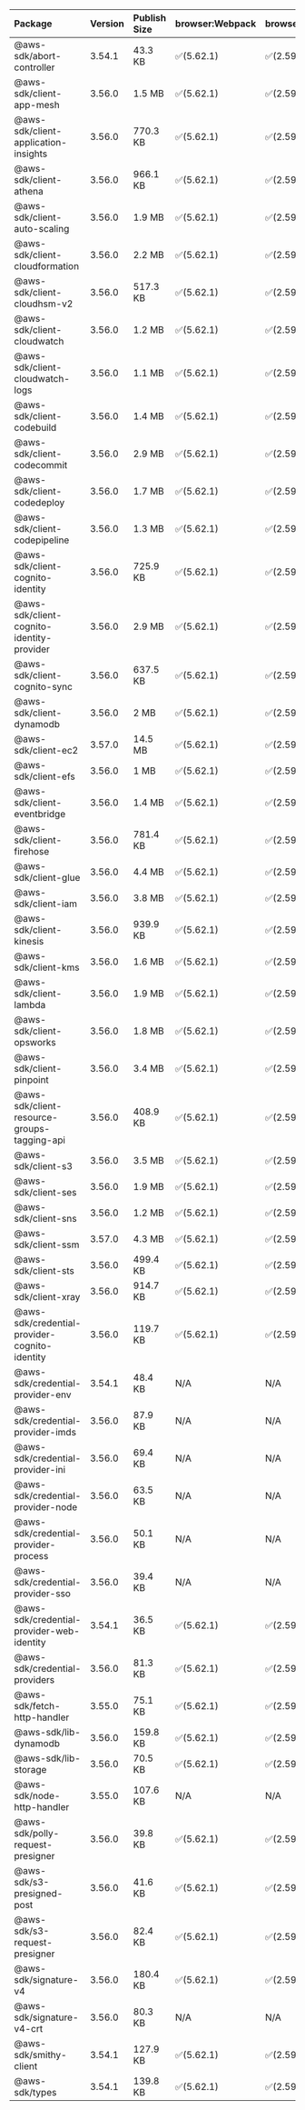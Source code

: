 | Package | Version | Publish Size | browser:Webpack | browser:Rollup | browser:EsBuild |
| :------ | :------ | :----------- | :------ | :----- | :------- |
|@aws-sdk/abort-controller|3.54.1|43.3 KB|✅(5.62.1)|✅(2.59.0)|✅(0.13.12)|
|@aws-sdk/client-app-mesh|3.56.0|1.5 MB|✅(5.62.1)|✅(2.59.0)|✅(0.13.12)|
|@aws-sdk/client-application-insights|3.56.0|770.3 KB|✅(5.62.1)|✅(2.59.0)|✅(0.13.12)|
|@aws-sdk/client-athena|3.56.0|966.1 KB|✅(5.62.1)|✅(2.59.0)|✅(0.13.12)|
|@aws-sdk/client-auto-scaling|3.56.0|1.9 MB|✅(5.62.1)|✅(2.59.0)|✅(0.13.12)|
|@aws-sdk/client-cloudformation|3.56.0|2.2 MB|✅(5.62.1)|✅(2.59.0)|✅(0.13.12)|
|@aws-sdk/client-cloudhsm-v2|3.56.0|517.3 KB|✅(5.62.1)|✅(2.59.0)|✅(0.13.12)|
|@aws-sdk/client-cloudwatch|3.56.0|1.2 MB|✅(5.62.1)|✅(2.59.0)|✅(0.13.12)|
|@aws-sdk/client-cloudwatch-logs|3.56.0|1.1 MB|✅(5.62.1)|✅(2.59.0)|✅(0.13.12)|
|@aws-sdk/client-codebuild|3.56.0|1.4 MB|✅(5.62.1)|✅(2.59.0)|✅(0.13.12)|
|@aws-sdk/client-codecommit|3.56.0|2.9 MB|✅(5.62.1)|✅(2.59.0)|✅(0.13.12)|
|@aws-sdk/client-codedeploy|3.56.0|1.7 MB|✅(5.62.1)|✅(2.59.0)|✅(0.13.12)|
|@aws-sdk/client-codepipeline|3.56.0|1.3 MB|✅(5.62.1)|✅(2.59.0)|✅(0.13.12)|
|@aws-sdk/client-cognito-identity|3.56.0|725.9 KB|✅(5.62.1)|✅(2.59.0)|✅(0.13.12)|
|@aws-sdk/client-cognito-identity-provider|3.56.0|2.9 MB|✅(5.62.1)|✅(2.59.0)|✅(0.13.12)|
|@aws-sdk/client-cognito-sync|3.56.0|637.5 KB|✅(5.62.1)|✅(2.59.0)|✅(0.13.12)|
|@aws-sdk/client-dynamodb|3.56.0|2 MB|✅(5.62.1)|✅(2.59.0)|✅(0.13.12)|
|@aws-sdk/client-ec2|3.57.0|14.5 MB|✅(5.62.1)|✅(2.59.0)|✅(0.13.12)|
|@aws-sdk/client-efs|3.56.0|1 MB|✅(5.62.1)|✅(2.59.0)|✅(0.13.12)|
|@aws-sdk/client-eventbridge|3.56.0|1.4 MB|✅(5.62.1)|✅(2.59.0)|✅(0.13.12)|
|@aws-sdk/client-firehose|3.56.0|781.4 KB|✅(5.62.1)|✅(2.59.0)|✅(0.13.12)|
|@aws-sdk/client-glue|3.56.0|4.4 MB|✅(5.62.1)|✅(2.59.0)|✅(0.13.12)|
|@aws-sdk/client-iam|3.56.0|3.8 MB|✅(5.62.1)|✅(2.59.0)|✅(0.13.12)|
|@aws-sdk/client-kinesis|3.56.0|939.9 KB|✅(5.62.1)|✅(2.59.0)|✅(0.13.12)|
|@aws-sdk/client-kms|3.56.0|1.6 MB|✅(5.62.1)|✅(2.59.0)|✅(0.13.12)|
|@aws-sdk/client-lambda|3.56.0|1.9 MB|✅(5.62.1)|✅(2.59.0)|✅(0.13.12)|
|@aws-sdk/client-opsworks|3.56.0|1.8 MB|✅(5.62.1)|✅(2.59.0)|✅(0.13.12)|
|@aws-sdk/client-pinpoint|3.56.0|3.4 MB|✅(5.62.1)|✅(2.59.0)|✅(0.13.12)|
|@aws-sdk/client-resource-groups-tagging-api|3.56.0|408.9 KB|✅(5.62.1)|✅(2.59.0)|✅(0.13.12)|
|@aws-sdk/client-s3|3.56.0|3.5 MB|✅(5.62.1)|✅(2.59.0)|✅(0.13.12)|
|@aws-sdk/client-ses|3.56.0|1.9 MB|✅(5.62.1)|✅(2.59.0)|✅(0.13.12)|
|@aws-sdk/client-sns|3.56.0|1.2 MB|✅(5.62.1)|✅(2.59.0)|✅(0.13.12)|
|@aws-sdk/client-ssm|3.57.0|4.3 MB|✅(5.62.1)|✅(2.59.0)|✅(0.13.12)|
|@aws-sdk/client-sts|3.56.0|499.4 KB|✅(5.62.1)|✅(2.59.0)|✅(0.13.12)|
|@aws-sdk/client-xray|3.56.0|914.7 KB|✅(5.62.1)|✅(2.59.0)|✅(0.13.12)|
|@aws-sdk/credential-provider-cognito-identity|3.56.0|119.7 KB|✅(5.62.1)|✅(2.59.0)|✅(0.13.12)|
|@aws-sdk/credential-provider-env|3.54.1|48.4 KB|N/A|N/A|N/A|
|@aws-sdk/credential-provider-imds|3.56.0|87.9 KB|N/A|N/A|N/A|
|@aws-sdk/credential-provider-ini|3.56.0|69.4 KB|N/A|N/A|N/A|
|@aws-sdk/credential-provider-node|3.56.0|63.5 KB|N/A|N/A|N/A|
|@aws-sdk/credential-provider-process|3.56.0|50.1 KB|N/A|N/A|N/A|
|@aws-sdk/credential-provider-sso|3.56.0|39.4 KB|N/A|N/A|N/A|
|@aws-sdk/credential-provider-web-identity|3.54.1|36.5 KB|✅(5.62.1)|✅(2.59.0)|✅(0.13.12)|
|@aws-sdk/credential-providers|3.56.0|81.3 KB|✅(5.62.1)|✅(2.59.0)|✅(0.13.12)|
|@aws-sdk/fetch-http-handler|3.55.0|75.1 KB|✅(5.62.1)|✅(2.59.0)|✅(0.13.12)|
|@aws-sdk/lib-dynamodb|3.56.0|159.8 KB|✅(5.62.1)|✅(2.59.0)|✅(0.13.12)|
|@aws-sdk/lib-storage|3.56.0|70.5 KB|✅(5.62.1)|✅(2.59.0)|✅(0.13.12)|
|@aws-sdk/node-http-handler|3.55.0|107.6 KB|N/A|N/A|N/A|
|@aws-sdk/polly-request-presigner|3.56.0|39.8 KB|✅(5.62.1)|✅(2.59.0)|✅(0.13.12)|
|@aws-sdk/s3-presigned-post|3.56.0|41.6 KB|✅(5.62.1)|✅(2.59.0)|✅(0.13.12)|
|@aws-sdk/s3-request-presigner|3.56.0|82.4 KB|✅(5.62.1)|✅(2.59.0)|✅(0.13.12)|
|@aws-sdk/signature-v4|3.56.0|180.4 KB|✅(5.62.1)|✅(2.59.0)|✅(0.13.12)|
|@aws-sdk/signature-v4-crt|3.56.0|80.3 KB|N/A|N/A|N/A|
|@aws-sdk/smithy-client|3.54.1|127.9 KB|✅(5.62.1)|✅(2.59.0)|✅(0.13.12)|
|@aws-sdk/types|3.54.1|139.8 KB|✅(5.62.1)|✅(2.59.0)|✅(0.13.12)|
